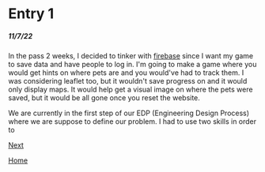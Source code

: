 # Entry 1
##### 11/7/22

In the pass 2 weeks, I decided to tinker with [firebase](firebase.com) since I want my game to save data and have people to log in. I'm going to make a game where you would get hints on where pets are and you would've had to track them. I was considering leaflet too, but it wouldn't save progress on and it would only display maps. It would help get a visual image on where the pets were saved, but it would be all gone once you reset the website. 

We are currently in the first step of our EDP (Engineering Design Process) where we are suppose to define our problem. I had to use two skills in order to

[Next](entry02.md)

[Home](../README.md)